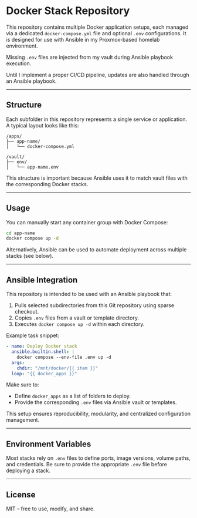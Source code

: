 # Docker Stack Repository

This repository contains multiple Docker application setups, each managed via a dedicated `docker-compose.yml` file and optional `.env` configurations. It is designed for use with Ansible in my Proxmox-based homelab environment.

Missing `.env` files are injected from my vault during Ansible playbook execution.

Until I implement a proper CI/CD pipeline, updates are also handled through an Ansible playbook.

---

## Structure

Each subfolder in this repository represents a single service or application. A typical layout looks like this:

```
/apps/
├── app-name/
│   └── docker-compose.yml

/vault/
├── env/
│   └── app-name.env
```

This structure is important because Ansible uses it to match vault files with the corresponding Docker stacks.

---

## Usage

You can manually start any container group with Docker Compose:

```bash
cd app-name
docker compose up -d
```

Alternatively, Ansible can be used to automate deployment across multiple stacks (see below).

---

## Ansible Integration

This repository is intended to be used with an Ansible playbook that:

1. Pulls selected subdirectories from this Git repository using sparse checkout.
2. Copies `.env` files from a vault or template directory.
3. Executes `docker compose up -d` within each directory.

Example task snippet:

```yaml
- name: Deploy Docker stack
  ansible.builtin.shell: |
    docker compose --env-file .env up -d
  args:
    chdir: "/mnt/docker/{{ item }}"
  loop: "{{ docker_apps }}"
```

Make sure to:

- Define `docker_apps` as a list of folders to deploy.
- Provide the corresponding `.env` files via Ansible vault or templates.

This setup ensures reproducibility, modularity, and centralized configuration management.

---

## Environment Variables

Most stacks rely on `.env` files to define ports, image versions, volume paths, and credentials. Be sure to provide the appropriate `.env` file before deploying a stack.

---

## License

MIT – free to use, modify, and share.
